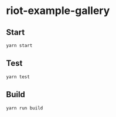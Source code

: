 # riot-example-gallery

## Start

```
yarn start
```

## Test

```
yarn test
```

## Build

```
yarn run build
```
